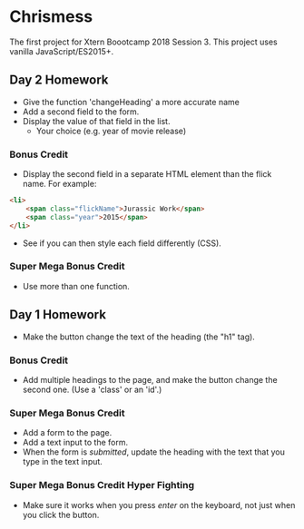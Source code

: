 # Chrismess
The first project for Xtern Boootcamp 2018 Session 3. This project uses vanilla JavaScript/ES2015+.

## Day 2 Homework
* Give the function 'changeHeading' a more accurate name
* Add a second field to the form.
* Display the value of that field in the list.
    - Your choice (e.g. year of movie release)

### Bonus Credit
* Display the second field in a separate HTML element than the flick name. For example:

```html
<li>
    <span class="flickName">Jurassic Work</span>
    <span class="year">2015</span>
</li>
```

* See if you can then style each field differently (CSS).

### Super Mega Bonus Credit
* Use more than one function.

## Day 1 Homework
* Make the button change the text of the heading (the "h1" tag).

### Bonus Credit
* Add multiple headings to the page, and make the button change the second one. (Use a 'class' or an 'id'.)

### Super Mega Bonus Credit
* Add a form to the page.
* Add a text input to the form.
* When the form is _submitted_, update the heading with the text that you type in the text input.

### Super Mega Bonus Credit Hyper Fighting
* Make sure it works when you press _enter_ on the keyboard, not just when you click the button.